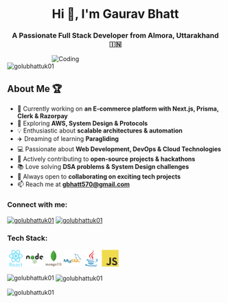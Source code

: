 <h1 align="center">Hi 👋, I'm Gaurav Bhatt</h1>
<h3 align="center">A Passionate Full Stack Developer from Almora, Uttarakhand 🇮🇳</h3>
<img align="right" alt="Coding" width="400" src="https://i.pinimg.com/originals/54/e3/7d/54e37d8074ebcde1d96c77d7b2a7f310.gif">

<p align="left"> <img src="https://komarev.com/ghpvc/?username=golubhattuk01&label=Profile%20views&color=0e75b6&style=flat" alt="golubhattuk01" /> </p>

## About Me 🏆
- 🔭 Currently working on **an E-commerce platform with Next.js, Prisma, Clerk & Razorpay**
- 🌱 Exploring **AWS, System Design & Protocols**
- 💡 Enthusiastic about **scalable architectures & automation**
- ✈️ Dreaming of learning **Paragliding**
- 💻 Passionate about **Web Development, DevOps & Cloud Technologies**
- 🚀 Actively contributing to **open-source projects & hackathons**
- 📚 Love solving **DSA problems & System Design challenges**
- 🤝 Always open to **collaborating on exciting tech projects**
- 📫 Reach me at **gbhatt570@gmail.com**

<h3 align="left">Connect with me:</h3>
<p align="left">
  
<a href="https://linkedin.com/in/golubhattuk01" target="blank"><img align="center" src="https://raw.githubusercontent.com/rahuldkjain/github-profile-readme-generator/master/src/images/icons/Social/linked-in-alt.svg" alt="golubhattuk01" height="30" width="40" /></a>
<a href="https://www.leetcode.com/golubhattuk01" target="blank"><img align="center" src="https://raw.githubusercontent.com/rahuldkjain/github-profile-readme-generator/master/src/images/icons/Social/leet-code.svg" alt="golubhattuk01" height="30" width="40" /></a>
</p>

<h3 align="left">Tech Stack:</h3>
<p align="left">
<a href="https://reactjs.org/" target="_blank" rel="noreferrer"> <img src="https://raw.githubusercontent.com/devicons/devicon/master/icons/react/react-original-wordmark.svg" alt="react" width="40" height="40"/></a>
<a href="https://nodejs.org" target="_blank" rel="noreferrer"> <img src="https://raw.githubusercontent.com/devicons/devicon/master/icons/nodejs/nodejs-original-wordmark.svg" alt="nodejs" width="40" height="40"/></a>
<a href="https://www.mongodb.com/" target="_blank" rel="noreferrer"> <img src="https://raw.githubusercontent.com/devicons/devicon/master/icons/mongodb/mongodb-original-wordmark.svg" alt="mongodb" width="40" height="40"/></a>
<a href="https://www.mysql.com/" target="_blank" rel="noreferrer"> <img src="https://raw.githubusercontent.com/devicons/devicon/master/icons/mysql/mysql-original-wordmark.svg" alt="mysql" width="40" height="40"/></a>
<a href="https://www.java.com" target="_blank" rel="noreferrer"> <img src="https://raw.githubusercontent.com/devicons/devicon/master/icons/java/java-original.svg" alt="java" width="40" height="40"/></a>
<a href="https://developer.mozilla.org/en-US/docs/Web/JavaScript" target="_blank" rel="noreferrer"> <img src="https://raw.githubusercontent.com/devicons/devicon/master/icons/javascript/javascript-original.svg" alt="javascript" width="40" height="40"/></a>
</p>

<p><img align="left" src="https://github-readme-stats.vercel.app/api/top-langs?username=golubhattuk01&show_icons=true&locale=en&layout=compact" alt="golubhattuk01" /></p>

<p>&nbsp;<img align="center" src="https://github-readme-stats.vercel.app/api?username=golubhattuk01&show_icons=true&locale=en" alt="golubhattuk01" /></p>

<p><img align="center" src="https://github-readme-streak-stats.herokuapp.com/?user=golubhattuk01&" alt="golubhattuk01" /></p>


